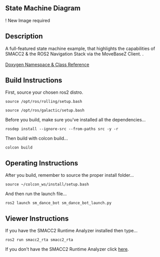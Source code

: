  <h2>State Machine Diagram</h2>

 ! New Image required

 <h2>Description</h2> A full-featured state machine example, that highlights the capabilities of SMACC2 & the ROS2 Navigation Stack via the MoveBaseZ Client.
.<br></br>
<a href="https://robosoft-ai.github.io/SMACC2_Documentation/master/html/namespacesm__dance__bot.html">Doxygen Namespace & Class Reference</a>

 <h2>Build Instructions</h2>

First, source your chosen ros2 distro.
```
source /opt/ros/rolling/setup.bash
```
```
source /opt/ros/galactic/setup.bash
```

Before you build, make sure you've installed all the dependencies...

```
rosdep install --ignore-src --from-paths src -y -r
```

Then build with colcon build...

```
colcon build
```
<h2>Operating Instructions</h2>
After you build, remember to source the proper install folder...

```
source ~/colcon_ws/install/setup.bash
```

And then run the launch file...

```
ros2 launch sm_dance_bot sm_dance_bot_launch.py
```

 <h2>Viewer Instructions</h2>
If you have the SMACC2 Runtime Analyzer installed then type...

```
ros2 run smacc2_rta smacc2_rta
```

If you don't have the SMACC2 Runtime Analyzer click <a href="https://robosoft.ai/product-category/smacc2-runtime-analyzer/">here</a>.
